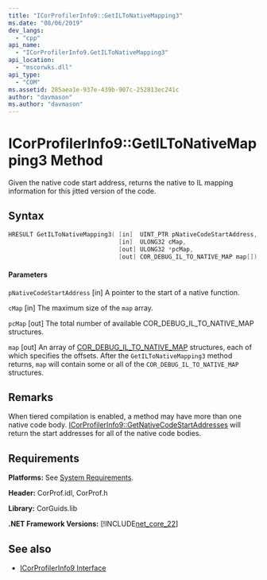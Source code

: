 ```yaml
---
title: "ICorProfilerInfo9::GetILToNativeMapping3"
ms.date: "08/06/2019"
dev_langs: 
  - "cpp"
api_name: 
  - "ICorProfilerInfo9.GetILToNativeMapping3"
api_location: 
  - "mscorwks.dll"
api_type: 
  - "COM"
ms.assetid: 285aea1e-937e-439b-907c-252813ec241c
author: "davmason"
ms.author: "davmason"
---
```

# ICorProfilerInfo9::GetILToNativeMapping3 Method
  
 Given the native code start address, returns the native to IL mapping information for this jitted version of the code.   
  
## Syntax  
  
```cpp
HRESULT GetILToNativeMapping3( [in]  UINT_PTR pNativeCodeStartAddress,
                               [in]  ULONG32 cMap,
                               [out] ULONG32 *pcMap,
                               [out] COR_DEBUG_IL_TO_NATIVE_MAP map[]);
```  
  
#### Parameters  
 `pNativeCodeStartAddress`
 [in] A pointer to the start of a native function.

 `cMap`
 [in] The maximum size of the `map` array. 

 `pcMap`
 [out] The total number of available COR_DEBUG_IL_TO_NATIVE_MAP structures.

 `map`
 [out] An array of [COR_DEBUG_IL_TO_NATIVE_MAP](../debugging/cor-debug-il-to-native-map-structure.md) structures, each of which specifies the offsets. After the `GetILToNativeMapping3` method returns, `map` will contain some or all of the `COR_DEBUG_IL_TO_NATIVE_MAP` structures.

## Remarks  
 When tiered compilation is enabled, a method may have more than one native code body. [ICorProfilerInfo9::GetNativeCodeStartAddresses](../../../../docs/framework/unmanaged-api/profiling/icorprofilerinfo9-getnativecodestartaddresses-method.md) will return the start addresses for all of the native code bodies.

## Requirements  
 **Platforms:** See [System Requirements](../../../../docs/framework/get-started/system-requirements.md).  
  
 **Header:** CorProf.idl, CorProf.h  
  
 **Library:** CorGuids.lib  
  
 **.NET Framework Versions:** [!INCLUDE[net_core_22](../../../../includes/net-core-22-md.md)] 
  
## See also
- [ICorProfilerInfo9 Interface](../../../../docs/framework/unmanaged-api/profiling/icorprofilerinfo9-interface.md)


